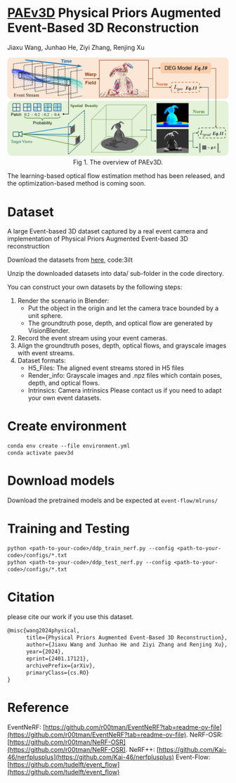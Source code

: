 # [PAEv3D](https://arxiv.org/abs/2401.17121) Physical Priors Augmented Event-Based 3D Reconstruction
Jiaxu Wang, Junhao He, Ziyi Zhang, Renjing Xu

<p align="center">
<img src="./Pics/overview.png" width="1000"><br>
Fig  1. The overview of PAEv3D.
</p>

The learning-based optical flow estimation method has been released, and the optimization-based method is coming soon.

# Dataset

A large Event-based 3D dataset captured by a real event camera and implementation of Physical Priors Augmented Event-based 3D reconstruction

Download the datasets from [here](https://pan.baidu.com/s/1EuR-l_b_g-j_Du6dOxtZEg?pwd=3ilt ), code:3ilt

Unzip the downloaded datasets into data/ sub-folder in the code directory.

You can construct your own datasets by the following steps:

1. Render the scenario in Blender:
    - Put the object in the origin and let the camera trace bounded by a unit sphere.
    - The groundtruth pose, depth, and optical flow are generated by VisionBlender. 
2. Record the event stream using your event cameras.
3. Align the groundtruth poses, depth, optical flows, and grayscale images with event streams.
4. Dataset formats:
    - H5_Files: The aligned event streams stored in H5 files
    - Render_info: Grayscale images and .npz files which contain poses, depth, and optical flows.
    - Intrinsics: Camera intrinsics
Please contact us if you need to adapt your own event datasets.

# Create environment
```
conda env create --file environment.yml
conda activate paev3d
```

# Download models
Download the pretrained models and be expected at ```event-flow/mlruns/```

# Training and Testing
```
python <path-to-your-code>/ddp_train_nerf.py --config <path-to-your-code>/configs/*.txt
python <path-to-your-code>/ddp_test_nerf.py --config <path-to-your-code>/configs/*.txt
```

# Citation

please cite our work if you use this dataset.

```
@misc{wang2024physical,
      title={Physical Priors Augmented Event-Based 3D Reconstruction}, 
      author={Jiaxu Wang and Junhao He and Ziyi Zhang and Renjing Xu},
      year={2024},
      eprint={2401.17121},
      archivePrefix={arXiv},
      primaryClass={cs.RO}
}
```
# Reference

EventNeRF: [https://github.com/r00tman/EventNeRF?tab=readme-ov-file](https://github.com/r00tman/EventNeRF?tab=readme-ov-file).
NeRF-OSR: [https://github.com/r00tman/NeRF-OSR](https://github.com/r00tman/NeRF-OSR).
NeRF++: [https://github.com/Kai-46/nerfplusplus](https://github.com/Kai-46/nerfplusplus)
Event-Flow: [https://github.com/tudelft/event_flow](https://github.com/tudelft/event_flow)

